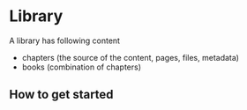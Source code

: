 # Library

A library has following content

- chapters (the source of the content, pages, files, metadata)
- books (combination of chapters)

## How to get started

```golang

```


